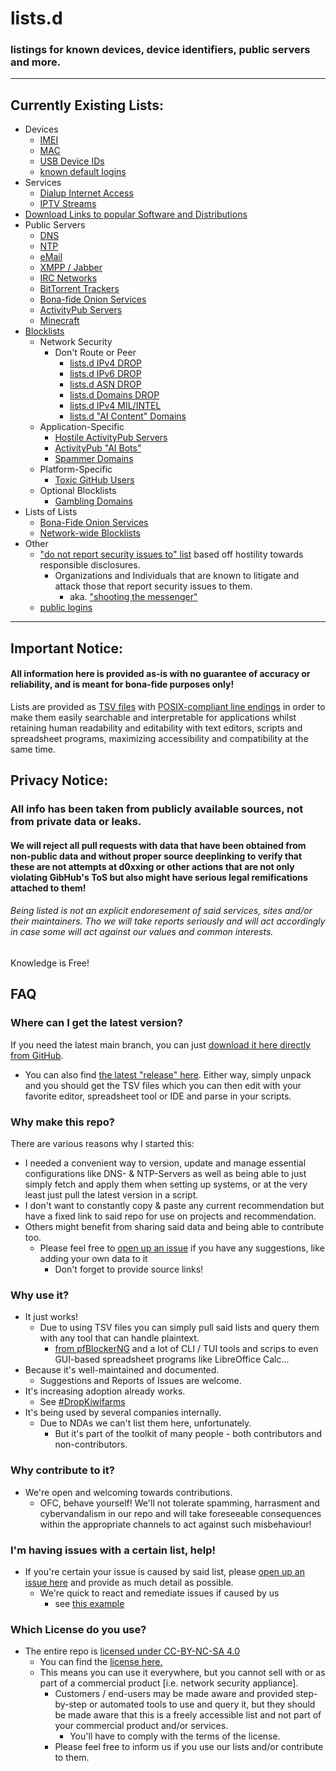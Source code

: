 # lists.d

### listings for known devices, device identifiers, public servers and more.

---


## Currently Existing Lists:

- Devices
  - [IMEI](./imei.devices.list.tsv)
  - [MAC](./mac.devices.list.tsv)
  - [USB Device IDs](./usb.devices.list.tsv)
  - [known default logins](./default.logins.list.tsv)
- Services
  - [Dialup Internet Access](./dialup.providers.list.tsv)
  - [IPTV Streams](./iptv.livestreams.list.tsv)
- [Download Links to popular Software and Distributions](./largefiles.downloads.links.list.tsv)
- Public Servers
  - [DNS](./dns.servers.list.tsv)
  - [NTP](./ntp.servers.list.tsv)
  - [eMail](./email.servers.list.tsv)
  - [XMPP / Jabber](./xmpp.servers.list.tsv)
  - [IRC Networks](./irc.networks.list.tsv)
  - [BitTorrent Trackers](./bittorent.trackers.list.tsv)
  - [Bona-fide Onion Services](./onion.domains.list.tsv)
  - [ActivityPub Servers](./activitypub.servers.list.tsv)
  - [Minecraft](./minecraft.gameservers.list.tsv)
- [Blocklists](./blocklists.list.tsv)
  - Network Security
    - Don't Route or Peer
      - [lists.d IPv4 DROP](./drop.ipv4.block.list.tsv)
      - [lists.d IPv6 DROP](./drop.ipv6.block.list.tsv)
      - [lists.d ASN DROP](./drop.asn.block.list.tsv)
      - [lists.d Domains DROP](./drop.domains.block.list.tsv)
      - [lists.d IPv4 MIL/INTEL](./milintel.ipv4.block.list.tsv)
      - [lists.d "AI Content" Domains](./ai.content.domains.block.list.tsv)
  - Application-Specific
    - [Hostile ActivityPub Servers](./activitypub.domains.block.list.tsv)
    - [ActivityPub "AI Bots"](./activitypub.bots.block.list.tsv)
    - [Spammer Domains](./spammers.domains.block.list.tsv)
  - Platform-Specific
    - [Toxic GitHub Users](./users.github.block.list.tsv)
  - Optional Blocklists
    - [Gambling Domains](./gambling.domains.block.list.tsv)
- Lists of Lists
  - [Bona-Fide Onion Services](./onionlists.list.tsv)
  - [Network-wide Blocklists](./blocklists.list.tsv)
- Other
  - ["do not report security issues to" list](./dontreport.security.list.tsv)  based off hostility towards responsible disclosures.
    - Organizations and Individuals that are known to litigate and attack those that report security issues to them.
      - aka. ["shooting the messenger"](https://en.wikipedia.org/wiki/Shooting_the_messenger)
  - [public logins](./logins.list.tsv)


---

## Important Notice:

#### All information here is provided as-is with no guarantee of accuracy or reliability, and is meant for bona-fide purposes only!

Lists are provided as [TSV files](https://en.wikipedia.org/wiki/Tab-separated_values) with [POSIX-compliant line endings](https://en.wikipedia.org/wiki/Newline#Representation) in order to make them easily searchable and interpretable for applications whilst retaining human readability and editability with text editors, scripts and spreadsheet programs, maximizing accessibility and compatibility at the same time.

## Privacy Notice:

### All info has been taken from publicly available sources, not from private data or leaks.

#### We will reject all pull requests with data that have been obtained from non-public data and without proper source deeplinking to verify that these are not attempts at d0xxing or other actions that are not only violating GibHub's ToS but also might have serious legal remifications attached to them!

###### Being listed is not an explicit endoresement of said services, sites and/or their maintainers. Tho we will take reports seriously and will act accordingly in case some will act against our values and common interests.

Knowledge is Free!

## FAQ

### Where can I get the latest version?

If you need the latest main branch, you can just [download it here directly from GitHub](https://github.com/greyhat-academy/lists.d/archive/refs/heads/main.zip).

- You can also find [the latest "release" here](https://github.com/greyhat-academy/lists.d/releases/latest).
  Either way, simply unpack and you should get the TSV files which you can then edit with your favorite editor, spreadsheet tool or IDE and parse in your scripts.

### Why make this repo?

There are various reasons why I started this:

- I needed a convenient way to version, update and manage essential configurations like DNS- & NTP-Servers as well as being able to just simply fetch and apply them when setting up systems, or at the very least just pull the latest version in a script.
- I don't want to constantly copy & paste any current recommendation but have a fixed link to said repo for use on projects and recommendation.
- Others might benefit from sharing said data and being able to contribute too.
  - Please feel free to [open up an issue](https://github.com/greyhat-academy/lists.d/issues) if you have any suggestions, like adding your own data to it
    - Don't forget to provide source links!

### Why use it?

- It just works!
  - Due to using TSV files you can simply pull said lists and query them with any tool that can handle plaintext.
    - [from pfBlockerNG](https://twitter.com/k3vk4/status/1564055009762967555) and a lot of CLI / TUI tools and scrips to even GUI-based spreadsheet programs like LibreOffice Calc...
- Because it's well-maintained and documented.
  - Suggestions and Reports of Issues are welcome.
- It's increasing adoption already works.
  - See [#DropKiwifarms](https://twitter.com/k3vk4/status/1562956359686971392)
- It's being used by several companies internally.
  - Due to NDAs we can't list them here, unfortunately.
    - But it's part of the toolkit of many people - both contributors and non-contributors.

### Why contribute to it?

- We're open and welcoming towards contributions.
  - OFC, behave yourself! We'll not tolerate spamming, harrasment and cybervandalism in our repo and will take foreseeable consequences within the appropriate channels to act against such misbehaviour!

### I'm having issues with a certain list, help!

- If you're certain your issue is caused by said list, please [open up an issue here](https://github.com/greyhat-academy/lists.d/issues) and provide as much detail as possible.
  - We're quick to react and remediate issues if caused by us
    - see [this example](https://github.com/greyhat-academy/lists.d/issues/17)

### Which License do you use?

- The entire repo is [licensed under CC-BY-NC-SA 4.0](https://creativecommons.org/licenses/by-nc-sa/4.0/)
  - You can find the [license here.](./LICENSE.md)
  - This means you can use it everywhere, but you cannot sell with or as part of a commercial product [i.e. network security appliance].
    - Customers / end-users may be made aware and provided step-by-step or automated tools to use and query it, but they should be made aware that this is a freely accessible list and not part of your commercial product and/or services.
      - You'll have to comply with the terms of the license.
    - Please feel free to inform us if you use our lists and/or contribute to them.
